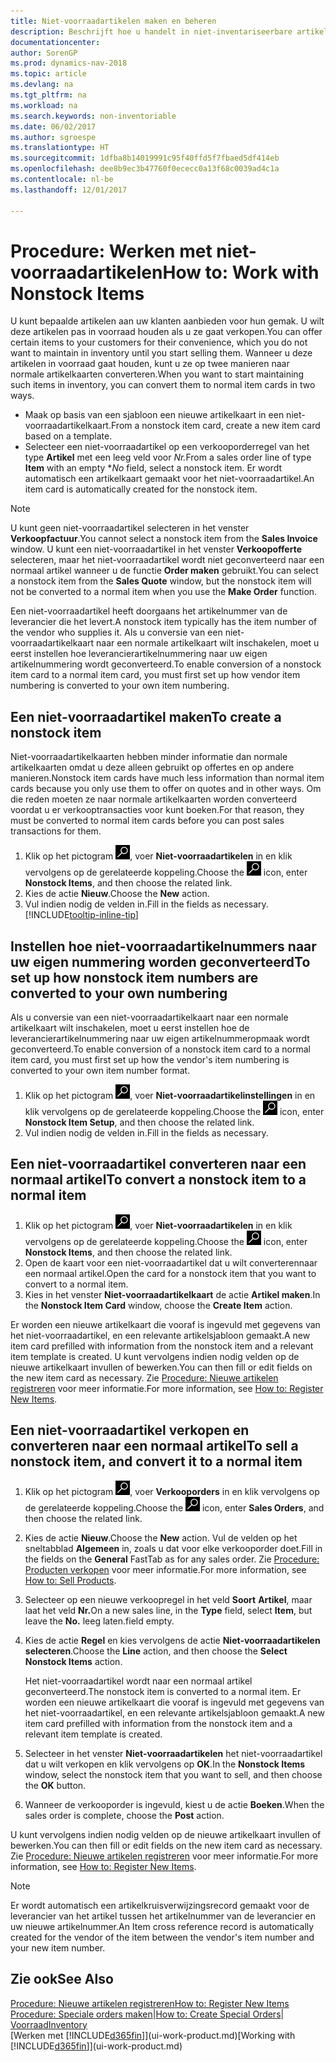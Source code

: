 ```yaml
---
title: Niet-voorraadartikelen maken en beheren
description: Beschrijft hoe u handelt in niet-inventariseerbare artikelen of artikelen die niet in voorraad worden beheerd.
documentationcenter: 
author: SorenGP
ms.prod: dynamics-nav-2018
ms.topic: article
ms.devlang: na
ms.tgt_pltfrm: na
ms.workload: na
ms.search.keywords: non-inventoriable
ms.date: 06/02/2017
ms.author: sgroespe
ms.translationtype: HT
ms.sourcegitcommit: 1dfba8b14019991c95f40ffd5f7fbaed5df414eb
ms.openlocfilehash: dee8b9ec3b47760f0ececc0a13f68c0039ad4c1a
ms.contentlocale: nl-be
ms.lasthandoff: 12/01/2017

---
```

# <a name="how-to-work-with-nonstock-items"></a><span data-ttu-id="775bc-103">Procedure: Werken met niet-voorraadartikelen</span><span class="sxs-lookup"><span data-stu-id="775bc-103">How to: Work with Nonstock Items</span></span>
<span data-ttu-id="775bc-104">U kunt bepaalde artikelen aan uw klanten aanbieden voor hun gemak. U wilt deze artikelen pas in voorraad houden als u ze gaat verkopen.</span><span class="sxs-lookup"><span data-stu-id="775bc-104">You can offer certain items to your customers for their convenience, which you do not want to maintain in inventory until you start selling them.</span></span> <span data-ttu-id="775bc-105">Wanneer u deze artikelen in voorraad gaat houden, kunt u ze op twee manieren naar normale artikelkaarten converteren.</span><span class="sxs-lookup"><span data-stu-id="775bc-105">When you want to start maintaining such items in inventory, you can convert them to normal item cards in two ways.</span></span>

* <span data-ttu-id="775bc-106">Maak op basis van een sjabloon een nieuwe artikelkaart in een niet-voorraadartikelkaart.</span><span class="sxs-lookup"><span data-stu-id="775bc-106">From a nonstock item card, create a new item card based on a template.</span></span>
* <span data-ttu-id="775bc-107">Selecteer een niet-voorraadartikel op een verkooporderregel van het type **Artikel** met een leeg veld voor *Nr.*</span><span class="sxs-lookup"><span data-stu-id="775bc-107">From a sales order line of type **Item** with an empty **No* field, select a nonstock item.</span></span> <span data-ttu-id="775bc-108">Er wordt automatisch een artikelkaart gemaakt voor het niet-voorraadartikel.</span><span class="sxs-lookup"><span data-stu-id="775bc-108">An item card is automatically created for the nonstock item.</span></span>

> [!NOTE]  
>   <span data-ttu-id="775bc-109">U kunt geen niet-voorraadartikel selecteren in het venster **Verkoopfactuur**.</span><span class="sxs-lookup"><span data-stu-id="775bc-109">You cannot select a nonstock item from the **Sales Invoice** window.</span></span> <span data-ttu-id="775bc-110">U kunt een niet-voorraadartikel in het venster **Verkoopofferte** selecteren, maar het niet-voorraadartikel wordt niet geconverteerd naar een normaal artikel wanneer u de functie **Order maken** gebruikt.</span><span class="sxs-lookup"><span data-stu-id="775bc-110">You can select a nonstock item from the **Sales Quote** window, but the nonstock item will not be converted to a normal item when you use the **Make Order** function.</span></span>

<span data-ttu-id="775bc-111">Een niet-voorraadartikel heeft doorgaans het artikelnummer van de leverancier die het levert.</span><span class="sxs-lookup"><span data-stu-id="775bc-111">A nonstock item typically has the item number of the vendor who supplies it.</span></span> <span data-ttu-id="775bc-112">Als u conversie van een niet-voorraadartikelkaart naar een normale artikelkaart wilt inschakelen, moet u eerst instellen hoe leverancierartikelnummering naar uw eigen artikelnummering wordt geconverteerd.</span><span class="sxs-lookup"><span data-stu-id="775bc-112">To enable conversion of a nonstock item card to a normal item card, you must first set up how vendor item numbering is converted to your own item numbering.</span></span>   

## <a name="to-create-a-nonstock-item"></a><span data-ttu-id="775bc-113">Een niet-voorraadartikel maken</span><span class="sxs-lookup"><span data-stu-id="775bc-113">To create a nonstock item</span></span>
<span data-ttu-id="775bc-114">Niet-voorraadartikelkaarten hebben minder informatie dan normale artikelkaarten omdat u deze alleen gebruikt op offertes en op andere manieren.</span><span class="sxs-lookup"><span data-stu-id="775bc-114">Nonstock item cards have much less information than normal item cards because you only use them to offer on quotes and in other ways.</span></span> <span data-ttu-id="775bc-115">Om die reden moeten ze naar normale artikelkaarten worden converteerd voordat u er verkooptransacties voor kunt boeken.</span><span class="sxs-lookup"><span data-stu-id="775bc-115">For that reason, they must be converted to normal item cards before you can post sales transactions for them.</span></span>

1. <span data-ttu-id="775bc-116">Klik op het pictogram ![Zoeken naar pagina of rapport](media/ui-search/search_small.png "pictogram Zoeken naar pagina of rapport"), voer **Niet-voorraadartikelen** in en klik vervolgens op de gerelateerde koppeling.</span><span class="sxs-lookup"><span data-stu-id="775bc-116">Choose the ![Search for Page or Report](media/ui-search/search_small.png "Search for Page or Report icon") icon, enter **Nonstock Items**, and then choose the related link.</span></span>
2. <span data-ttu-id="775bc-117">Kies de actie **Nieuw**.</span><span class="sxs-lookup"><span data-stu-id="775bc-117">Choose the **New** action.</span></span>
3. <span data-ttu-id="775bc-118">Vul indien nodig de velden in.</span><span class="sxs-lookup"><span data-stu-id="775bc-118">Fill in the fields as necessary.</span></span> [!INCLUDE[tooltip-inline-tip](includes/tooltip-inline-tip_md.md)]

## <a name="to-set-up-how-nonstock-item-numbers-are-converted-to-your-own-numbering"></a><span data-ttu-id="775bc-119">Instellen hoe niet-voorraadartikelnummers naar uw eigen nummering worden geconverteerd</span><span class="sxs-lookup"><span data-stu-id="775bc-119">To set up how nonstock item numbers are converted to your own numbering</span></span>
<span data-ttu-id="775bc-120">Als u conversie van een niet-voorraadartikelkaart naar een normale artikelkaart wilt inschakelen, moet u eerst instellen hoe de leverancierartikelnummering naar uw eigen artikelnummeropmaak wordt geconverteerd.</span><span class="sxs-lookup"><span data-stu-id="775bc-120">To enable conversion of a nonstock item card to a normal item card, you must first set up how the vendor's item numbering is converted to your own item number format.</span></span>

1. <span data-ttu-id="775bc-121">Klik op het pictogram ![Zoeken naar pagina of rapport](media/ui-search/search_small.png "pictogram Zoeken naar pagina of rapport"), voer **Niet-voorraadartikelinstellingen** in en klik vervolgens op de gerelateerde koppeling.</span><span class="sxs-lookup"><span data-stu-id="775bc-121">Choose the ![Search for Page or Report](media/ui-search/search_small.png "Search for Page or Report icon") icon, enter **Nonstock Item Setup**, and then choose the related link.</span></span>
2. <span data-ttu-id="775bc-122">Vul indien nodig de velden in.</span><span class="sxs-lookup"><span data-stu-id="775bc-122">Fill in the fields as necessary.</span></span>

## <a name="to-convert-a-nonstock-item-to-a-normal-item"></a><span data-ttu-id="775bc-123">Een niet-voorraadartikel converteren naar een normaal artikel</span><span class="sxs-lookup"><span data-stu-id="775bc-123">To convert a nonstock item to a normal item</span></span>
1. <span data-ttu-id="775bc-124">Klik op het pictogram ![Zoeken naar pagina of rapport](media/ui-search/search_small.png "pictogram Zoeken naar pagina of rapport"), voer **Niet-voorraadartikelen** in en klik vervolgens op de gerelateerde koppeling.</span><span class="sxs-lookup"><span data-stu-id="775bc-124">Choose the ![Search for Page or Report](media/ui-search/search_small.png "Search for Page or Report icon") icon, enter **Nonstock Items**, and then choose the related link.</span></span>
2. <span data-ttu-id="775bc-125">Open de kaart voor een niet-voorraadartikel dat u wilt converterennaar een normaal artikel.</span><span class="sxs-lookup"><span data-stu-id="775bc-125">Open the card for a nonstock item that you want to convert to a normal item.</span></span>
3. <span data-ttu-id="775bc-126">Kies in het venster **Niet-voorraadartikelkaart** de actie **Artikel maken**.</span><span class="sxs-lookup"><span data-stu-id="775bc-126">In the **Nonstock Item Card** window, choose the **Create Item** action.</span></span>

<span data-ttu-id="775bc-127">Er worden een nieuwe artikelkaart die vooraf is ingevuld met gegevens van het niet-voorraadartikel, en een relevante artikelsjabloon gemaakt.</span><span class="sxs-lookup"><span data-stu-id="775bc-127">A new item card prefilled with information from the nonstock item and a relevant item template is created.</span></span> <span data-ttu-id="775bc-128">U kunt vervolgens indien nodig velden op de nieuwe artikelkaart invullen of bewerken.</span><span class="sxs-lookup"><span data-stu-id="775bc-128">You can then fill or edit fields on the new item card as necessary.</span></span> <span data-ttu-id="775bc-129">Zie [Procedure: Nieuwe artikelen registreren](inventory-how-register-new-items.md) voor meer informatie.</span><span class="sxs-lookup"><span data-stu-id="775bc-129">For more information, see [How to: Register New Items](inventory-how-register-new-items.md).</span></span>

## <a name="to-sell-a-nonstock-item-and-convert-it-to-a-normal-item"></a><span data-ttu-id="775bc-130">Een niet-voorraadartikel verkopen en converteren naar een normaal artikel</span><span class="sxs-lookup"><span data-stu-id="775bc-130">To sell a nonstock item, and convert it to a normal item</span></span>
1. <span data-ttu-id="775bc-131">Klik op het pictogram ![Zoeken naar pagina of rapport](media/ui-search/search_small.png "pictogram Zoeken naar pagina of rapport"), voer **Verkooporders** in en klik vervolgens op de gerelateerde koppeling.</span><span class="sxs-lookup"><span data-stu-id="775bc-131">Choose the ![Search for Page or Report](media/ui-search/search_small.png "Search for Page or Report icon") icon, enter **Sales Orders**, and then choose the related link.</span></span>
2. <span data-ttu-id="775bc-132">Kies de actie **Nieuw**.</span><span class="sxs-lookup"><span data-stu-id="775bc-132">Choose the **New** action.</span></span> <span data-ttu-id="775bc-133">Vul de velden op het sneltabblad **Algemeen** in, zoals u dat voor elke verkooporder doet.</span><span class="sxs-lookup"><span data-stu-id="775bc-133">Fill in the fields on the **General** FastTab as for any sales order.</span></span> <span data-ttu-id="775bc-134">Zie [Procedure: Producten verkopen](sales-how-sell-products.md) voor meer informatie.</span><span class="sxs-lookup"><span data-stu-id="775bc-134">For more information, see [How to: Sell Products](sales-how-sell-products.md).</span></span>
3. <span data-ttu-id="775bc-135">Selecteer op een nieuwe verkoopregel in het veld **Soort** **Artikel**, maar laat het veld **Nr.**</span><span class="sxs-lookup"><span data-stu-id="775bc-135">On a new sales line, in the **Type** field, select **Item**, but leave the **No.**</span></span> <span data-ttu-id="775bc-136">leeg laten.</span><span class="sxs-lookup"><span data-stu-id="775bc-136">field empty.</span></span>
4. <span data-ttu-id="775bc-137">Kies de actie **Regel** en kies vervolgens de actie **Niet-voorraadartikelen selecteren**.</span><span class="sxs-lookup"><span data-stu-id="775bc-137">Choose the **Line** action, and then choose the **Select Nonstock Items** action.</span></span>

    <span data-ttu-id="775bc-138">Het niet-voorraadartikel wordt naar een normaal artikel geconverteerd.</span><span class="sxs-lookup"><span data-stu-id="775bc-138">The nonstock item is converted to a normal item.</span></span> <span data-ttu-id="775bc-139">Er worden een nieuwe artikelkaart die vooraf is ingevuld met gegevens van het niet-voorraadartikel, en een relevante artikelsjabloon gemaakt.</span><span class="sxs-lookup"><span data-stu-id="775bc-139">A new item card prefilled with information from the nonstock item and a relevant item template is created.</span></span>
5. <span data-ttu-id="775bc-140">Selecteer in het venster **Niet-voorraadartikelen** het niet-voorraadartikel dat u wilt verkopen en klik vervolgens op **OK**.</span><span class="sxs-lookup"><span data-stu-id="775bc-140">In the **Nonstock Items** window, select the nonstock item that you want to sell, and then choose the **OK** button.</span></span>
6. <span data-ttu-id="775bc-141">Wanneer de verkooporder is ingevuld, kiest u de actie **Boeken**.</span><span class="sxs-lookup"><span data-stu-id="775bc-141">When the sales order is complete, choose the **Post** action.</span></span>

<span data-ttu-id="775bc-142">U kunt vervolgens indien nodig velden op de nieuwe artikelkaart invullen of bewerken.</span><span class="sxs-lookup"><span data-stu-id="775bc-142">You can then fill or edit fields on the new item card as necessary.</span></span> <span data-ttu-id="775bc-143">Zie [Procedure: Nieuwe artikelen registreren](inventory-how-register-new-items.md) voor meer informatie.</span><span class="sxs-lookup"><span data-stu-id="775bc-143">For more information, see [How to: Register New Items](inventory-how-register-new-items.md).</span></span>

> [!NOTE]  
>   <span data-ttu-id="775bc-144">Er wordt automatisch een artikelkruisverwijzingsrecord gemaakt voor de leverancier van het artikel tussen het artikelnummer van de leverancier en uw nieuwe artikelnummer.</span><span class="sxs-lookup"><span data-stu-id="775bc-144">An Item cross reference record is automatically created for the vendor of the item between the vendor's item number and your new item number.</span></span>

## <a name="see-also"></a><span data-ttu-id="775bc-145">Zie ook</span><span class="sxs-lookup"><span data-stu-id="775bc-145">See Also</span></span>
[<span data-ttu-id="775bc-146">Procedure: Nieuwe artikelen registreren</span><span class="sxs-lookup"><span data-stu-id="775bc-146">How to: Register New Items</span></span>](inventory-how-register-new-items.md)  
<span data-ttu-id="775bc-147">[Procedure: Speciale orders maken](sales-how-to-create-special-orders.md)|</span><span class="sxs-lookup"><span data-stu-id="775bc-147">[How to: Create Special Orders](sales-how-to-create-special-orders.md)|</span></span>  
[<span data-ttu-id="775bc-148">Voorraad</span><span class="sxs-lookup"><span data-stu-id="775bc-148">Inventory</span></span>](inventory-manage-inventory.md)  
<span data-ttu-id="775bc-149">[Werken met [!INCLUDE[d365fin](includes/d365fin_md.md)]](ui-work-product.md)</span><span class="sxs-lookup"><span data-stu-id="775bc-149">[Working with [!INCLUDE[d365fin](includes/d365fin_md.md)]](ui-work-product.md)</span></span>

